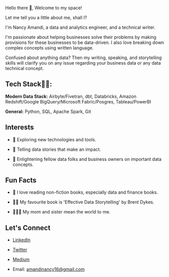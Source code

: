 Hello there 👋, Welcome to my space!

Let me tell you a little about me, shall I?

I'm Nancy Amandi, a data and analytics engineer, and a technical writer.

I'm passionate about helping businesses solve their problems by making provisions for these businesses to be data-driven. I also love breaking down complex concepts using written language. 

Confused about anything data? Then my writing, speaking, and storytelling skills will clarify you on any issue regarding your business data or any data technical concept. 

## Tech Stack👨‍💻:

**Modern Data Stack:** Airbyte/Fivetran, dbt, Databricks, Amazon Redshift/Google BigQuery/Microsoft Fabric/Posgres, Tableau/PowerBI

**General:** Python, SQL, Apache Spark, Git

## Interests

- 🌱 Exploring new technologies and tools.

- 🚀 Telling data stories that make an impact.

- 📖 Enlightening fellow data folks and business owners on important data concepts.

## Fun Facts

- 📖 I love reading non-fiction books, especially data and finance books. 

- 🧑‍🏫 My favourite book is 'Effective Data Storytelling' by Brent Dykes.

- 👩‍👧‍👧 My mom and sister mean the world to me.

## Let's Connect

- [LinkedIn](https://www.linkedin.com/in/nancy-amandi)

- [Twitter](https://twitter.com/NancyAmandi?t=0LIBQYEhZaJYYUvYSFhNXw&s=09)

- [Medium](https://medium.com/@amandinancy16)

- Email: amandinancy16@gmail.com
